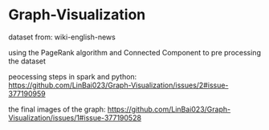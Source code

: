 # Graph-Visualization
 dataset from: wiki-english-news

 using the PageRank algorithm and Connected Component to pre processing the dataset
 
 peocessing steps in spark and python:
 https://github.com/LinBai023/Graph-Visualization/issues/2#issue-377190959
 
 the final images of the graph:
 https://github.com/LinBai023/Graph-Visualization/issues/1#issue-377190528
